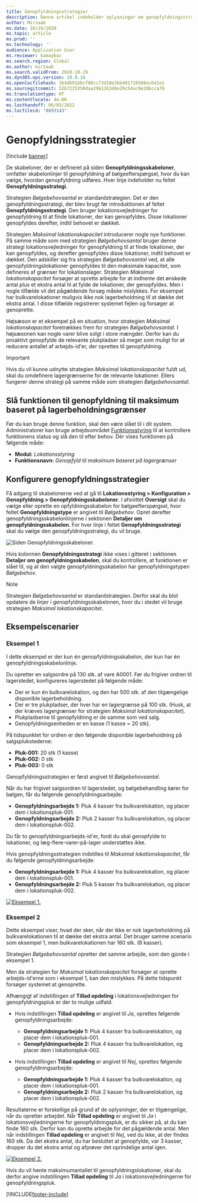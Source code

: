 ```yaml
---
title: Genopfyldningsstrategier
description: Denne artikel indeholder oplysninger om genopfyldningsstrategier og forklarer, hvordan du kan bruge feltet Genopfyldningsstrategi på linjer til genopfyldningsskabeloner for bølgeefterspørgsel for at vælge, hvordan genopfyldning udføres.
author: Mirzaab
ms.date: 10/29/2020
ms.topic: article
ms.prod: ''
ms.technology: ''
audience: Application User
ms.reviewer: kamaybac
ms.search.region: Global
ms.author: mirzaab
ms.search.validFrom: 2020-10-29
ms.dyn365.ops.version: 10.0.16
ms.openlocfilehash: 3b4d691bbcf88cc73d10e3bb401710508ec641e1
ms.sourcegitcommit: 52b7225350daa29b1263d8e29c54ac9e20bcca70
ms.translationtype: HT
ms.contentlocale: da-DK
ms.lasthandoff: 06/03/2022
ms.locfileid: "8893143"
---
```

# <a name="replenishment-strategies"></a>Genopfyldningsstrategier

[!include [banner](../includes/banner.md)]

De skabeloner, der er defineret på siden **Genopfyldningsskabeloner**, omfatter skabelonlinjer til genopfyldning af bølgeefterspørgsel, hvor du kan vælge, hvordan genopfyldning udføres. Hver linje indeholder nu feltet **Genopfyldningsstrategi**.

Strategien *Bølgebehovsantal* er standardstrategien. Det er den genopfyldningsstrategi, der blev brugt før introduktionen af feltet **Genopfyldningsstrategi**. Den bruger lokationsvejledninger for genopfyldning til at finde lokationer, der kan genopfyldes. Disse lokationer genopfyldes derefter, indtil behovet er dækket.

Strategien *Maksimal lokationskapacitet* introducerer nogle nye funktioner. På samme måde som med strategien *Bølgebehovsantal* bruger denne strategi lokationsvejledninger for genopfyldning til at finde lokationer, der kan genopfyldes, og derefter genopfyldes disse lokationer, indtil behovet er dækket. Den adskiller sig fra strategien *Bølgebehovsantal* ved, at alle genopfyldningslokationer genopfyldes til den maksimale kapacitet, som defineres af grænser for lokationslager. Strategien *Maksimal lokationskapacitet* forsøger at oprette arbejde for at indhente det ønskede antal plus et ekstra antal til at fylde de lokationer, der genopfyldes. Men i nogle tilfælde vil det pågældende forsøg måske mislykkes. For eksempel har bulkvarelokationer muligvis ikke nok lagerbeholdning til at dække det ekstra antal. I disse tilfælde registrerer systemet fejlen og forsøger at genoprette.

Højsæson er et eksempel på en situation, hvor strategien *Maksimal lokationskapacitet* foretrækkes frem for strategien *Bølgebehovsantal*. I højsæsonen kan nogle varer blive solgt i store mængder. Derfor kan du proaktivt genopfylde de relevante plukpladser så meget som muligt for at reducere antallet af arbejds-id'er, der oprettes til genopfyldning.

> [!IMPORTANT]
> Hvis du vil kunne udnytte strategien *Maksimal lokationskapacitet* fuldt ud, skal du omdefinere lagergrænserne for de relevante lokationer. Ellers fungerer denne strategi på samme måde som strategien *Bølgebehovsantal*.

## <a name="turn-on-the-replenish-to-max-based-on-stocking-limits-feature"></a>Slå funktionen til genopfyldning til maksimum baseret på lagerbeholdningsgrænser

Før du kan bruge denne funktion, skal den være slået til i dit system. Administratorer kan bruge arbejdsområdet [Funktionsstyring](../../fin-ops-core/fin-ops/get-started/feature-management/feature-management-overview.md) til at kontrollere funktionens status og slå den til efter behov. Dér vises funktionen på følgende måde:

- **Modul:** *Lokationsstyring*
- **Funktionsnavn:** *Genopfyld til maksimum baseret på lagergrænser*

## <a name="set-up-replenishment-strategies"></a>Konfigurere genopfyldningsstrategier

Få adgang til skabelonerne ved at gå til **Lokationsstyring \> Konfiguration \> Genopfyldning \> Genopfyldningsskabeloner**. I afsnittet **Oversigt** skal du vælge eller oprette en opfyldningsskabelon for bølgeefterspørgsel, hvor feltet **Genopfyldningstype** er angivet til *Bølgebehov*. Opret derefter genopfyldningsskabelonlinjerne i sektionen **Detaljer om genopfyldningsskabelon**. For hver linje i feltet **Genopfyldningsstrategi** skal du vælge den genopfyldningsstrategi, du vil bruge.

![Siden Genopfyldningsskabeloner.](media/ReplenTempWaveDmdMaxLocCap.png "Siden Genopfyldningsskabeloner")

Hvis kolonnen **Genopfyldningsstrategi** ikke vises i gitteret i sektionen **Detaljer om genopfyldningsskabelon**, skal du kontrollere, at funktionen er slået til, og at den valgte genopfyldningsskabelon har genopfyldningstypen *Bølgebehov*.

> [!NOTE]
> Strategien *Bølgebehovsantal* er standardstrategien. Derfor skal du blot opdatere de linjer i genopfyldningsskabelonen, hvor du i stedet vil bruge strategien *Maksimal lokationskapacitet*.

## <a name="example-scenarios"></a>Eksempelscenarier

### <a name="example-1"></a>Eksempel 1

I dette eksempel er der kun én genopfyldningsskabelon, der kun har én genopfyldningsskabelonlinje.

Du opretter en salgsordre på 130 stk. af vare A0001. Før du frigiver ordren til lagerstedet, konfigureres lagerstedet på følgende måde:

- Der er kun én bulkvarelokation, og den har 500 stk. af den tilgængelige disponible lagerbeholdning.
- Der er tre plukpladser, der hver har en lagergrænse på 100 stk. (Husk, at der kræves lagergrænser for strategien *Maksimal lokationskapacitet*).
- Plukpladserne til genopfyldning er de samme som ved salg.
- Genopfyldningsenheden er en kasse (1 kasse = 20 stk).

På tidspunktet for ordren er den følgende disponible lagerbeholdning på salgsplukstederne:

- **Pluk-001:** 20 stk (1 kasse)
- **Pluk-002:** 0 stk
- **Pluk-003:** 0 stk

Genopfyldningsstrategien er først angivet til *Bølgebehovsantal*.

Når du har frigivet salgsordren til lagerstedet, og bølgebehandling kører for bølgen, får du følgende genopfyldningsarbejde:

- **Genopfyldningsarbejde 1:** Pluk 4 kasser fra bulkvarelokation, og placer dem i lokationspluk-001.
- **Genopfyldningsarbejde 2:** Pluk 2 kasser fra bulkvarelokation, og placer dem i lokationspluk-002.

Du får to genopfyldningsarbejds-id'er, fordi du skal genopfylde to lokationer, og læg-flere-varer-på-lager understøttes ikke.

Hvis genopfyldningsstrategien indstilles til *Maksimal lokationskapacitet*, får du følgende genopfyldningsarbejde:

- **Genopfyldningsarbejde 1:** Pluk 4 kasser fra bulkvarelokation, og placer dem i lokationspluk-001.
- **Genopfyldningsarbejde 2:** Pluk 5 kasser fra bulkvarelokation, og placer dem i lokationspluk-002.

[![Eksempel 1.](media/ReplenTemp_example_1.png "Eksempel 1")](media/ReplenTemp_example_1_large.png)

### <a name="example-2"></a>Eksempel 2

Dette eksempel viser, hvad der sker, når der ikke er nok lagerbeholdning på bulkvarelokationen til at dække det ekstra antal. Det bruger samme scenario som eksempel 1, men bulkvarelokationen har 160 stk. (8 kasser).

Strategien *Bølgebehovsantal* opretter det samme arbejde, som den gjorde i eksempel 1.

Men da strategien for *Maksimal lokationskapacitet* forsøger at oprette arbejds-id'erne som i eksempel 1, kan den mislykkes. På dette tidspunkt forsøger systemet at genoprette.

Afhængigt af indstillingen af **Tillad opdeling** i lokationsvejledningen for genopfyldningspluk er der to mulige udfald:

- Hvis indstillingen **Tillad opdeling** er angivet til *Ja*, oprettes følgende genopfyldningsarbejde:

    - **Genopfyldningsarbejde 1:** Pluk 4 kasser fra bulkvarelokation, og placer dem i lokationspluk-001.
    - **Genopfyldningsarbejde 2:** Pluk 4 kasser fra bulkvarelokation, og placer dem i lokationspluk-002.

- Hvis indstillingen **Tillad opdeling** er angivet til *Nej*, oprettes følgende genopfyldningsarbejde:

    - **Genopfyldningsarbejde 1:** Pluk 4 kasser fra bulkvarelokation, og placer dem i lokationspluk-001.
    - **Genopfyldningsarbejde 2:** Pluk 2 kasser fra bulkvarelokation, og placer dem i lokationspluk-002.

Resultaterne er forskellige på grund af de oplysninger, der er tilgængelige, når du opretter arbejdet. Når **Tillad opdeling** er angivet til *Ja* i lokationsvejledningerne for genopfyldningspluk, er du sikker på, at du kan finde 160 stk. Derfor kan du oprette arbejde for det pågældende antal. Men når indstillingen **Tillad opdeling** er angivet til *Nej*, ved du ikke, at der findes 160 stk. Da det ekstra antal, du har besluttet at genopfylde, var 3 kasser, dropper du det ekstra antal og afprøver det oprindelige antal igen.

[![Eksempel 2.](media/ReplenTemp_example_2.png "Eksempel 2")](media/ReplenTemp_example_2_large.png)

Hvis du vil hente maksimumantallet til genopfyldningslokationer, skal du derfor angive indstillingen **Tillad opdeling** til *Ja* i lokationsvejledningerne for genopfyldningspluk.


[!INCLUDE[footer-include](../../includes/footer-banner.md)]